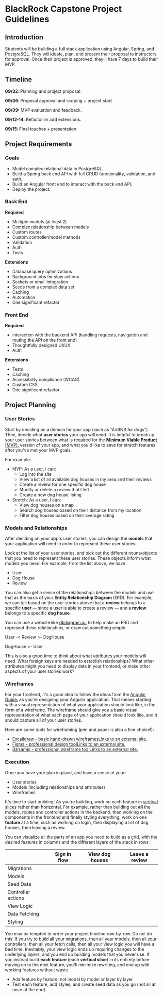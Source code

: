# BlackRock Capstone Project Guidelines

## Introduction

Students will be building a full stack application using Angular, Spring, and
PostgreSQL. They will ideate, plan, and present their proposal to instructors
for approval. Once their project is approved, they’ll have 7 days to build their
MVP.

## Timeline

**09/02**: Planning and project proposal.

**09/06**: Proposal approval and scoping + project start

**09/09:** MVP evaluation and feedback.

**09/12-14**: Refactor or add extensions.

**09/15**: Final touches + presentation.

## Project Requirements

### Goals

- Model complex relational data in PostgreSQL.
- Build a Spring back end API with full CRUD functionality, validation, and
  auth.
- Build an Angular front end to interact with the back end API.
- Deploy the project.

### Back End

**Required**

- Multiple models (at least 2)
- Complex relationship between models
- Custom routes
- Custom controller/model methods
- Validation
- Auth
- Tests

**Extensions**

- Database query optimizations
- Background jobs for slow actions
- Sockets or email integration
- Seeds from a complex data set
- Caching
- Automation
- One significant refactor

### Front End

**Required**

- Interaction with the backend API (handling requests, navigation and routing
  the API on the front end)
- Thoughtfully designed UI/UX
- Auth

**Extensions**

- Tests
- Caching
- Accessibility compliance (WCAG)
- Custom CSS
- One significant refactor

## Project Planning

### User Stories

Start by deciding on a domain for your app (such as "AirBNB for dogs"). Then,
decide what **user stories** your app will need. It is helpful to break up your
user stories between what is required for the
[**Minimum Viable Product** (MVP).](https://blog.crisp.se/2016/01/25/henrikkniberg/making-sense-of-mvp)
version of your app, and what you'd like to save for stretch features after
you've met your MVP goals.

For example:

- MVP: As a user, I can:
  - Log into the site
  - View a list of all available dog houses in my area and their reviews
  - Create a review for one specific dog house
  - Modify or delete a review that I left
  - Create a new dog house listing
- Stretch: As a user, I can:
  - View dog houses on a map
  - Search dog houses based on their distance from my location
  - Filter dog houses based on their average rating

### Models and Relationships

After deciding on your app's user stories, you can design the **models** that
your application will need in order to represent these user stories.

Look at the list of your user stories, and pick out the different nouns/objects
that you need to represent these user stories. These objects inform what models
you need. For example, from the list above, we have:

- User
- Dog House
- Review

You can also get a sense of the relationships between the models and use that as
the basis of your **Entity Relationship Diagram** (ERD). For example, we can
tell based on the user stories above that a **review** belongs to a specific
**user** — since a user is able to create a review — and a **review** belongs to
a specific **dog house**.

You can use a website like [dbdiagram.io.](https://dbdiagram.io/) to help make
an ERD and represent these relationships, or draw out something simple:

User -< Review >- DogHouse

DogHouse >- User

This is also a good time to think about what attributes your models will need.
What foreign keys are needed to establish relationships? What other attributes
might you need to display data in your frontend, or make other aspects of your
user stories work?

### Wireframes

For your frontend, it's a good idea to follow the ideas from the
[Angular Guide](https://angular.io/guide/)[.](https://reactjs.org/docs/thinking-in-react.html)
as you're designing your Angular application. That means starting with a visual
representation of what your application should look like, in the form of a
wireframe. The wireframe should give you a basic visual representation of what
each page of your application should look like, and it should capture all of
your user stories.

Here are some tools for wireframing (pen and paper is also a fine choice!):

- [Excalidraw - basic hand-drawn wireframesLinks to an external site.](https://excalidraw.com/)
- [Figma - professional design toolLinks to an external site.](https://www.figma.com/)
- [Balsamiq - professional wireframe toolLinks to an external site.](https://balsamiq.com/)

### **Execution**

Once you have your plan in place, and have a sense of your:

- User stories
- Models (including relationships and attributes)
- Wireframes

It's time to start building! As you're building, work on each feature in
[vertical slices](https://agileforall.com/vertical-slices-and-scale/) rather
than horizontal. For example, rather than building out **all** the models,
routes and controller actions in the backend, then working on the components in
the frontend and finally styling everything, work on one **feature** at a time,
such as working on login, then displaying a list of dog houses, then leaving a
review.

You can visualize all the parts of an app you need to build as a grid, with the
desired features in columns and the different layers of the stack in rows:

|                    | Sign in flow | View dog houses | Leave a review |
| ------------------ | ------------ | --------------- | -------------- |
| Migrations         |              |                 |                |
| Models             |              |                 |                |
| Seed Data          |              |                 |                |
| Controller actions |              |                 |                |
| View Logic         |              |                 |                |
| Data Fetching      |              |                 |                |
| Styling            |              |                 |                |

You may be tempted to order your project timeline row-by-row. Do not do this! If
you try to build all your migrations, then all your models, then all your
controllers, then all your fetch calls, then all your view logic you will have a
bad time. Inevitably, your view logic ends up requiring changes to the
underlying layers, and you end up building models that you never use. If you
instead build **each feature** (each **vertical slice**) in its entirety before
moving on to the next feature, you'll minimize rewriting, and end up with
working features without waste.

- Add feature by feature, not model by model or layer by layer.
- Test each feature, add styles, and create seed data as you go (not all at once
  at the end).
